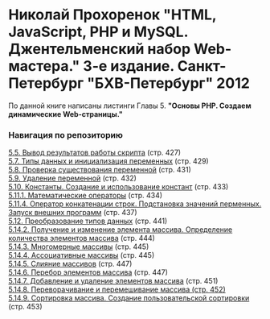 <h1>Николай Прохоренок "HTML, JavaScript, PHP и MySQL. Джентельменский набор Web-мастера." 3-е издание. Санкт-Петербург "БХВ-Петербург" 2012</h1>
<p>По данной книге написаны листинги Главы 5. <b>"Основы PHP. Создаем динамические Web-страницы."</b></p>
<h3>Навигация по репозиторию</h3>
<a href="https://github.com/Jack36VRN/php/blob/master/5.5.php">5.5. Вывод результатов работы скрипта</a> (стр. 427)<br>
<a href="https://github.com/Jack36VRN/php/blob/master/5.7.php">5.7. Типы данных и инициализация переменных</a> (стр. 429)<br>
<a href="https://github.com/Jack36VRN/php/blob/master/5.8.php">5.8. Проверка существования переменной</a> (стр. 431)<br>
<a href="https://github.com/Jack36VRN/php/blob/master/5.9.php">5.9. Удаление переменной</a> (стр. 432)<br>
<a href="https://github.com/Jack36VRN/php/blob/master/5.10.php">5.10. Константы. Создание и использование констант</a> (стр. 433)<br>
<a href="https://github.com/Jack36VRN/php/blob/master/5.11.1.php">5.11.1. Математические операторы</a> (стр. 434)<br>
<a href="https://github.com/Jack36VRN/php/blob/master/5.11.4.php">5.11.4. Оператор конкатенации строк. Подстановка значений перменных. Запуск внешних программ</a> (стр. 437)<br>
<a href="https://github.com/Jack36VRN/php/blob/master/5.12.php">5.12. Преобразование типов данных</a> (стр. 441)<br>
<a href="https://github.com/Jack36VRN/php/blob/master/5.14.2.php">5.14.2. Получение и изменение элемента массива. Определение количества элементов массива</a> (стр. 444)<br>
<a href="https://github.com/Jack36VRN/php/blob/master/5.14.3.php">5.14.3. Многомерные массивы</a> (стр. 445)<br>
<a href="https://github.com/Jack36VRN/php/blob/master/5.14.4.php">5.14.4. Ассоциативные массивы</a> (стр. 445)<br>
<a href="https://github.com/Jack36VRN/php/blob/master/5.14.5.php">5.14.5. Слияние массивов</a> (стр. 447)<br>
<a href="https://github.com/Jack36VRN/php/blob/master/5.14.6.php">5.14.6. Перебор элементов массива</a> (стр. 447)<br>
<a href="https://github.com/Jack36VRN/php/blob/master/5.14.7.php">5.14.7. Добавление и удаление элементов массива</a> (стр. 451)<br>
<a href="https://github.com/Jack36VRN/php/blob/master/5.14.8.php">5.14.8. Переворачивание и перемешивание массива (стр. 452)</a><br>
<a href="https://github.com/Jack36VRN/php/blob/master/5.14.9.php">5.14.9. Сортировка массива. Создание пользовательской сортировки</a> (стр. 453)<br>